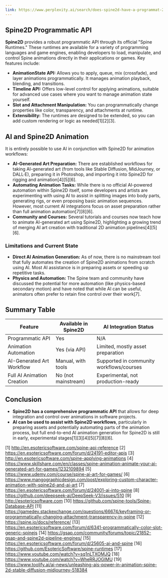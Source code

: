 ```yaml
---
link: https://www.perplexity.ai/search/does-spine2d-have-a-programmat-2N_fT6rGRWaLngl.LRC2Pg
---
```

## Spine2D Programmatic API

**Spine2D** provides a robust programmatic API through its official "Spine Runtimes." These runtimes are available for a variety of programming languages and game engines, enabling developers to load, manipulate, and control Spine animations directly in their applications or games. Key features include:

- **AnimationState API:** Allows you to apply, queue, mix (crossfade), and layer animations programmatically. It manages animation playback, blending, and transitions.
- **Timeline API:** Offers low-level control for applying animations, suitable for advanced use cases where you want to manage animation state yourself.
- **Slot and Attachment Manipulation:** You can programmatically change properties like color, transparency, and attachments at runtime.
- **Extensibility:** The runtimes are designed to be extended, so you can add custom rendering or logic as needed[1][2][3].

## AI and Spine2D Animation

It is entirely possible to use AI in conjunction with Spine2D for animation workflows:

- **AI-Generated Art Preparation:** There are established workflows for taking AI-generated art (from tools like Stable Diffusion, MidJourney, or DALL·E), preparing it in Photoshop, and importing it into Spine2D for rigging and animation[4][5][6].
- **Automating Animation Tasks:** While there is no official AI-powered automation within Spine2D itself, some developers and artists are experimenting with using AI to assist in splitting images into body parts, generating rigs, or even proposing basic animation sequences. However, most current AI integrations focus on asset preparation rather than full animation automation[7][8][6].
- **Community and Courses:** Several tutorials and courses now teach how to animate AI-generated art using Spine2D, highlighting a growing trend of merging AI art creation with traditional 2D animation pipelines[4][5][6].

### Limitations and Current State

- **Direct AI Animation Generation:** As of now, there is no mainstream tool that fully automates the creation of Spine2D animations from scratch using AI. Most AI assistance is in preparing assets or speeding up repetitive tasks.
- **Physics and Automation:** The Spine team and community have discussed the potential for more automation (like physics-based secondary motion) and have noted that while AI can be useful, animators often prefer to retain fine control over their work[7].

## Summary Table

| Feature                    | Available in Spine2D | AI Integration Status                    |
|----------------------------|---------------------|------------------------------------------|
| Programmatic API           | Yes                 | N/A                                      |
| Animation Automation       | Yes (via API)       | Limited, mostly asset preparation        |
| AI-Generated Art Workflow  | Manual, with tools  | Supported in community workflows/courses |
| Full AI Animation Creation | No (not mainstream) | Experimental, not production-ready       |

## Conclusion

- **Spine2D has a comprehensive programmatic API** that allows for deep integration and control over animations in software projects.
- **AI can be used to assist with Spine2D workflows**, particularly in preparing assets and potentially automating parts of the animation process, but full end-to-end AI animation generation for Spine2D is still in early, experimental stages[1][3][4][5][7][8][6].

[1] http://en.esotericsoftware.com/spine-api-reference
[2] https://en.esotericsoftware.com/forum/d/24191-editor-apis
[3] http://en.esotericsoftware.com/spine-applying-animations
[4] https://www.skillshare.com/en/classes/spine-animation-animate-your-ai-generated-art-for-games/1232109894
[5] https://www.udemy.com/course/spine-ai-art-for-games/
[6] https://www.mangographicdesign.com/post/exploring-custom-character-animation-with-spine2d-and-ai-art
[7] https://en.esotericsoftware.com/forum/d/24001-ai-into-spine
[8] https://github.com/deepseek-ai/DeepSeek-V3/issues/510
[9] http://esotericsoftware.com
[10] https://github.com/spine-tools/Spine-Database-API
[11] https://gamedev.stackexchange.com/questions/66674/keyframing-or-programmatically-changing-attachment-transparency-in-spine
[12] https://spine.io/docs/reference/
[13] https://en.esotericsoftware.com/forum/d/6341-programmatically-color-slot-generic-spinejs
[14] https://gsap.com/community/forums/topic/21852-gsap-and-spine2d-pipeline-engines/
[15] https://en.esotericsoftware.com/forum/d/25605-ai-and-spine
[16] https://github.com/EsotericSoftware/spine-runtimes
[17] https://www.youtube.com/watch?v=sq1nLTXOMJQ
[18] https://www.youtube.com/watch?v=WheRRJOGIMU
[19] https://www.toolify.ai/ai-news/unleashing-ais-power-in-animation-spine-2d-stable-diffusion-midjourney-518384